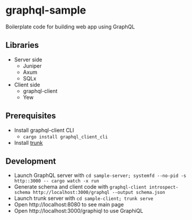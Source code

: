 # graphql-sample
Boilerplate code for building web app using GraphQL

## Libraries
- Server side
    - Juniper
    - Axum
    - SQLx
- Client side
    - graphql-client
    - Yew

## Prerequisites
- Install graphql-client CLI
    - `cargo install graphql_client_cli`
- Install [trunk](https://trunkrs.dev/)

## Development
- Launch GraphQL server with `cd sample-server; systemfd --no-pid -s http::3000 -- cargo watch -x run`
- Generate schema and client code with `graphql-client introspect-schema http://localhost:3000/graphql --output schema.json`
- Launch trunk server with `cd sample-client; trunk serve`
- Open http://localhost:8080 to see main page
- Open http://localhost:3000/graphiql to use GraphiQL
